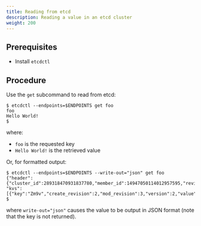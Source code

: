 ```yaml
---
title: Reading from etcd
description: Reading a value in an etcd cluster
weight: 200
---
```


## Prerequisites

- Install `etcdctl`


## Procedure

Use the `get` subcommand to read from etcd:

```shell
$ etcdctl --endpoints=$ENDPOINTS get foo
foo
Hello World!
$
```

where:
- `foo` is the requested key
- `Hello World!` is the retrieved value

Or, for formatted output:

```
$ etcdctl --endpoints=$ENDPOINTS --write-out="json" get foo
{"header":{"cluster_id":289318470931837780,"member_id":14947050114012957595,"revision":3,"raft_term":4,
"kvs":[{"key":"Zm9v","create_revision":2,"mod_revision":3,"version":2,"value":"SGVsbG8gV29ybGQh"}]}}
$
```

where `write-out="json"` causes the value to be output in JSON format (note that the key is not returned).